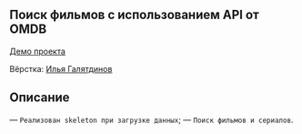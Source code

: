 ## Поиск фильмов с использованием API от OMDB

[Демо проекта](https://nivaiz.github.io/IMDB_search_film/)

Вёрстка: [Илья Галятдинов](https://github.com/NivaiZ/)

## Описание

— `Реализован skeleton при загрузке данных`;
— `Поиск фильмов и сериалов`.
